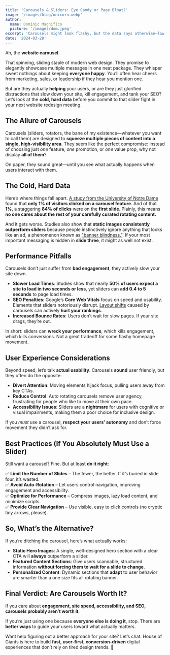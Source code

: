 ```yaml
---
title: 'Carousels & Sliders: Eye Candy or Page Bloat?'
image: '/images/blog/unicorn.webp'
author:
  name: Dominic Magnifico
  picture: '/images/dom.jpeg'
excerpt: 'Carousels might look flashy, but the data says otherwise—low engagement, slow load times, and a hit to your SEO. If your most important message is buried in slide three, it might as well not exist. Instead of forcing users to wait for a rotating banner, give them what they need now with clear, structured content and high-impact hero sections. Let’s build digital experiences that convert, not just spin.'
date: '2024-03-28'
---
```


Ah, the **website carousel**.

That spinning, sliding staple of modern web design. They promise to elegantly showcase multiple messages in one neat package. They whisper sweet nothings about keeping **everyone happy**. You’ll often hear cheers from marketing, sales, or leadership if they hear you mention one.

But are they actually **helping** your users, or are they just glorified distractions that slow down your site, kill engagement, and tank your SEO? Let’s look at the **cold, hard data** before you commit to that slider fight in your next website redesign meeting.

## The Allure of Carousels

Carousels (sliders, rotators, the bane of my existence—whatever you want to call them) are designed to **squeeze multiple pieces of content into a single, high-visibility area**. They seem like the perfect compromise: instead of choosing just _one_ feature, _one_ promotion, or _one_ value prop, why not display **all of them**?

On paper, they sound great—until you see what actually happens when users interact with them.

## The Cold, Hard Data

Here’s where things fall apart. [A study from the University of Notre Dame](https://erikrunyon.com/2013/01/carousel-interaction-stats/) found that **only 1% of visitors clicked on a carousel feature**. And of that **1%**, a staggering **84% of clicks** were on the **first slide**. Plainly, this means **no one cares about the rest of your carefully curated rotating content.**

And it gets worse. Studies also show that **static images consistently outperform sliders** because people instinctively ignore anything that looks like an ad, a phenomenon known as ["banner blindness."](https://www.nngroup.com/articles/banner-blindness-old-and-new-findings/). If your most important messaging is hidden in **slide three**, it might as well not exist.

## Performance Pitfalls

Carousels don’t just suffer from **bad engagement**, they actively slow your site down.

- **Slower Load Times**: Studies show that nearly **50% of users expect a site to load in two seconds or less**, yet sliders can **add 0.4 to 5 seconds** to page load times.
- **SEO Penalties**: Google’s **Core Web Vitals** focus on speed and usability. Elements that sliders notoriously disrupt. [Layout shifts](https://web.dev/articles/cls/) caused by carousels can actively **hurt your rankings**.
- **Increased Bounce Rates**: Users don’t wait for slow pages. If your site drags, they’re out.

In short: sliders can **wreck your performance**, which kills engagement, which kills conversions. Not a great tradeoff for some flashy homepage movement.

## User Experience Considerations

Beyond speed, let’s talk **actual usability**. Carousels **sound** user friendly, but they often do the opposite:

- **Divert Attention**: Moving elements hijack focus, pulling users away from key CTAs.
- **Reduce Control**: Auto rotating carousels remove user agency, frustrating for people who like to move at their own pace.
- **Accessibility Issues**: Sliders are a **nightmare** for users with cognitive or visual impairments, making them a poor choice for inclusive design.

If you _must_ use a carousel, **respect your users’ autonomy** and don’t force movement they didn’t ask for.

## Best Practices (If You Absolutely Must Use a Slider)

Still want a carousel? Fine. But at least **do it right**:

✅ **Limit the Number of Slides** – The fewer, the better. If it’s buried in slide four, it’s wasted.  
✅ **Avoid Auto-Rotation** – Let users control navigation, improving engagement and accessibility.  
✅ **Optimize for Performance** – Compress images, lazy load content, and minimize scripts.  
✅ **Provide Clear Navigation** – Use visible, easy to click controls (no cryptic tiny arrows, please).

## So, What’s the Alternative?

If you’re ditching the carousel, here’s what actually works:

- **Static Hero Images**: A single, well-designed hero section with a clear CTA will **always** outperform a slider.
- **Featured Content Sections**: Give users scannable, structured information **without forcing them to wait for a slide to change**.
- **Personalized Content**: Dynamic sections that **adapt** to user behavior are smarter than a one size fits all rotating banner.

## Final Verdict: Are Carousels Worth It?

If you care about **engagement, site speed, accessibility, and SEO, carousels probably aren’t worth it**.

If you’re just using one because **everyone else is doing it**, stop. There are **better ways** to guide your users toward what actually matters.

Want help figuring out a better approach for your site? Let’s chat. House of Giants is here to build **fast, user-first, conversion-driven** digital experiences that don’t rely on tired design trends. 🚀
